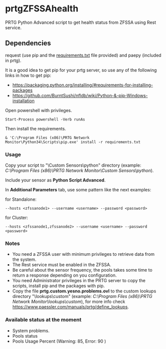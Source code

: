 # prtgZFSSAhealth

PRTG Python Advanced script to get health status from ZFSSA using Rest service.

## Dependencies

request (use pip and the [requirements.txt](requirements.txt) file provided) and paepy (included in prtg).

It is a good idea to get pip for your prtg server, so use any of the following links in how to get pip:

* <https://packaging.python.org/installing/#requirements-for-installing-packages>
* <https://github.com/BurntSushi/nfldb/wiki/Python-&-pip-Windows-installation>

Open powershell with privileges.

```text
Start-Process powershell -Verb runAs
```

Then install the requirements.

```text
& 'C:\Program Files (x86)\PRTG Network Monitor\Python34\Scripts\pip.exe' install -r requirements.txt
```

### Usage

Copy your script to "\Custom Sensors\python" directory (example: *C:\Program Files (x86)\PRTG Network Monitor\Custom Sensors\python*).

Include your sensor as **Python Script Advanced**.

In **Additional Parameters** tab, use some pattern like the next examples:

for Standalone:

    --hosts <zfssanode1> --username <username> --password <password>

for Cluster:

    --hosts <zfssanode1,zfssanode2> --username <username> --password <password>

### Notes

* You need a ZFSSA user with minimum privileges to retrieve data from the system.
* The Rest service must be enabled in the ZFSSA.
* Be careful about the sensor frequency, the pools takes some time to return a response depending on you configuration.
* You need Administrator privileges in the PRTG server to copy the scripts, install pip and the packages with pip.
* Copy the file **prtg.custom.yesno.problems.ovl** to the custom lookups directory "\lookups\custom" (example: *C:\Program Files (x86)\PRTG Network Monitor\lookups\custom*), for more info check <https://www.paessler.com/manuals/prtg/define_lookups>.

### Available status at the moment

* System problems.
* Pools status
* Pools Usage Percent (Warning: 85, Error: 90 )
